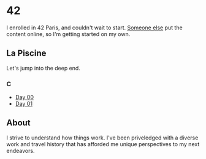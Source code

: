 # 42

I enrolled in 42 Paris, and couldn't wait to start. [Someone else](https://github.com/Binary-Hackers "Binary-Hackers GitHub Account") put the content online, so I'm getting started on my own.


## La Piscine

Let's jump into the deep end.


### C

- [Day 00](https://github.com/therootsixtyfour/42/tree/main/day00 "Day 00")
- [Day 01](https://github.com/therootsixtyfour/42/tree/main/day01 "Day 01")


## About


I strive to understand how things work. I've been priveledged with a diverse work and travel history that has afforded me unique perspectives to my next endeavors. 
